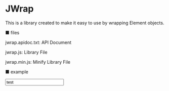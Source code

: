 # JWrap

This is a library created to make it easy to use by wrapping Element objects.

■ files

jwrap.apidoc.txt: API Document

jwrap.js: Library File

jwrap.min.js: Minify Library File

■ example
<!DOCTYPE html>
<html>
<script src="./jwrap.js"></script>
<body>
    <from id="parent-id">
        <input type="text" id="test-id" name="child-name" value="test"/>
    </from>
</body>
<script>
let objById = JInput.get('test-id');

let objByIdAndChildName = JElement.select('parent-id', 'child-name');

let objFromGetMethod = JElement.from('test-id');

let objFromSelectMethod = JElement.from('parent-id', 'child-name');

objById.isEmpty().alert('empty!').else((element) => JAction.alert('not empty!'));
</script>
</html>
